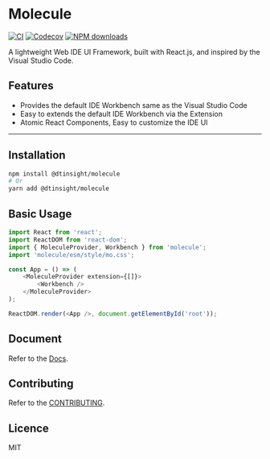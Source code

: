 # Molecule

[![CI][ci-image]][ci-url] [![Codecov][codecov-image]][codecov-url] [![NPM downloads][download-img]][download-url]

[ci-image]: https://github.com/DTStack/molecule/actions/workflows/main.yml/badge.svg
[ci-url]: https://github.com/DTStack/molecule/actions/workflows/main.yml

[codecov-image]: https://codecov.io/gh/DTStack/molecule/branch/main/graph/badge.svg?token=PDjbCBo6qz
[codecov-url]: https://codecov.io/gh/DTStack/molecule

[download-img]: https://img.shields.io/npm/dm/@dtinsight/molecule.svg?style=flat
[download-url]: https://www.npmjs.com/package/@dtinsight/molecule

A lightweight Web IDE UI Framework, built with React.js, and inspired by the Visual Studio Code.

## Features

-   Provides the default IDE Workbench same as the Visual Studio Code
-   Easy to extends the default IDE Workbench via the Extension
-   Atomic React Components, Easy to customize the IDE UI

---

## Installation

```bash
npm install @dtinsight/molecule
# Or
yarn add @dtinsight/molecule
```

## Basic Usage

```javascript
import React from 'react';
import ReactDOM from 'react-dom';
import { MoleculeProvider, Workbench } from 'molecule';
import 'molecule/esm/style/mo.css';

const App = () => (
    <MoleculeProvider extension={[]}>
        <Workbench />
    </MoleculeProvider>
);

ReactDOM.render(<App />, document.getElementById('root'));
```

## Document

Refer to the [Docs](./docs).

## Contributing

Refer to the [CONTRIBUTING](./CONTRIBUTING.md).

## Licence

MIT
